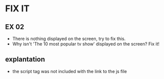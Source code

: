 # FIX IT
## EX 02
* There is nothing displayed on the screen, try to fix this.
* Why isn't 'The 10 most popular tv show' displayed on the screen? Fix it!

## explantation 

* the script tag was not included with the link to the js file